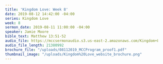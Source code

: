```yaml
---
title: 'Kingdom Love: Week 8'
date: 2019-08-12 14:42:00 -04:00
series: Kingdom Love
week: 8
sermon_date: 2019-08-11 11:00:00 -04:00
speaker: Jamie Moore
bible_text: Matthew 13:51-52
audio_file: https://mccsermonaudio.s3.us-east-2.amazonaws.com/Kingdom+Love_+Week+8.lite.mp3
audio_file_length: 21380992
brochure_file: "/uploads/08112019_MCCProgram_proof1.pdf"
thumbnail_image: "/uploads/Kingdom%20Love_website_brochure.png"
---
```


